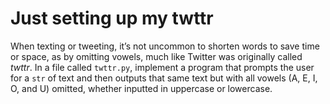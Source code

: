 # Just setting up my twttr

When texting or tweeting, it’s not uncommon to shorten words to save time or space, as by omitting vowels, much like Twitter was originally called *twttr*. In a file called `twttr.py`, implement a program that prompts the user for a `str` of text and then outputs that same text but with all vowels (A, E, I, O, and U) omitted, whether inputted in uppercase or lowercase.
